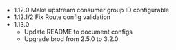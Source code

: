 - 1.12.0
    Make upstream consumer group ID configurable
- 1.12.1/2
    Fix Route config validation
- 1.13.0
    * Update README to document configs
    * Upgrade brod from 2.5.0 to 3.2.0

